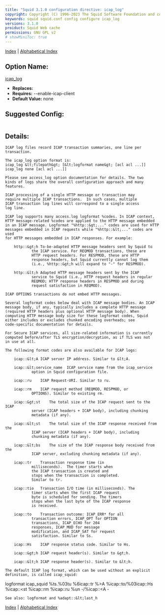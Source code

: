 ```yaml
---
title: "Squid 3.1.0 configuration directive: icap_log"
copyright: Copyright (C) 1996-2023 The Squid Software Foundation and contributors
keywords: squid squid.conf config configure icap_log
versions: 3.1.0
proiduct: Squid Web cache
permissions: GNU GPL v2
# showMiniToc: true
---
```

[Index](index#toc_icap_log) | [Alphabetical Index](index_all#toc_icap_log)

## Option Name:
[icap_log](#icap_log)
 * **Replaces:** 
 * **Requires:** --enable-icap-client
 * **Default Value:** none


## Suggested Config:
```plaintext

```

## Details:

	ICAP log files record ICAP transaction summaries, one line per
	transaction.

	The icap_log option format is:
	icap_log &lt;filepath&gt; [&lt;logformat name&gt; [acl acl ...]]
	icap_log none [acl acl ...]]

	Please see access_log option documentation for details. The two
	kinds of logs share the overall configuration approach and many
	features.

	ICAP processing of a single HTTP message or transaction may
	require multiple ICAP transactions.  In such cases, multiple
	ICAP transaction log lines will correspond to a single access
	log line.

	ICAP log supports many access.log logformat %codes. In ICAP context,
	HTTP message-related %codes are applied to the HTTP message embedded
	in an ICAP message. Logformat "%http::&gt;..." codes are used for HTTP
	messages embedded in ICAP requests while "%http::&lt;..." codes are used
	for HTTP messages embedded in ICAP responses. For example:

		http::&gt;h	To-be-adapted HTTP message headers sent by Squid to
				the ICAP service. For REQMOD transactions, these are
				HTTP request headers. For RESPMOD, these are HTTP
				response headers, but Squid currently cannot log them
				(i.e., %http::&gt;h will expand to "-" for RESPMOD).

		http::&lt;h	Adapted HTTP message headers sent by the ICAP
				service to Squid (i.e., HTTP request headers in regular
				REQMOD; HTTP response headers in RESPMOD and during
				request satisfaction in REQMOD).

	ICAP OPTIONS transactions do not embed HTTP messages.

	Several logformat codes below deal with ICAP message bodies. An ICAP
	message body, if any, typically includes a complete HTTP message
	(required HTTP headers plus optional HTTP message body). When
	computing HTTP message body size for these logformat codes, Squid
	either includes or excludes chunked encoding overheads; see
	code-specific documentation for details.

	For Secure ICAP services, all size-related information is currently
	computed before/after TLS encryption/decryption, as if TLS was not
	in use at all.

	The following format codes are also available for ICAP logs:

		icap::&lt;A	ICAP server IP address. Similar to &lt;A.

		icap::&lt;service_name	ICAP service name from the icap_service
				option in Squid configuration file.

		icap::ru	ICAP Request-URI. Similar to ru.

		icap::rm	ICAP request method (REQMOD, RESPMOD, or
				OPTIONS). Similar to existing rm.

		icap::&gt;st	The total size of the ICAP request sent to the ICAP
				server (ICAP headers + ICAP body), including chunking
				metadata (if any).

		icap::&lt;st	The total size of the ICAP response received from the
				ICAP server (ICAP headers + ICAP body), including
				chunking metadata (if any).

		icap::&lt;bs	The size of the ICAP response body received from the
				ICAP server, excluding chunking metadata (if any).

		icap::tr 	Transaction response time (in
				milliseconds).  The timer starts when
				the ICAP transaction is created and
				stops when the transaction is completed.
				Similar to tr.

		icap::tio	Transaction I/O time (in milliseconds). The
				timer starts when the first ICAP request
				byte is scheduled for sending. The timers
				stops when the last byte of the ICAP response
				is received.

		icap::to 	Transaction outcome: ICAP_ERR* for all
				transaction errors, ICAP_OPT for OPTION
				transactions, ICAP_ECHO for 204
				responses, ICAP_MOD for message
				modification, and ICAP_SAT for request
				satisfaction. Similar to Ss.

		icap::Hs	ICAP response status code. Similar to Hs.

		icap::&gt;h	ICAP request header(s). Similar to &gt;h.

		icap::&lt;h	ICAP response header(s). Similar to &lt;h.

	The default ICAP log format, which can be used without an explicit
	definition, is called icap_squid:

logformat icap_squid %ts.%03tu %6icap::tr %&gt;A %icap::to/%03icap::Hs %icap::&lt;st %icap::rm %icap::ru %un -/%icap::&lt;A -

	See also: logformat and %adapt::&lt;last_h



[Index](index#toc_icap_log) | [Alphabetical Index](index_all#toc_icap_log)

